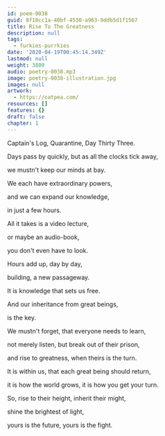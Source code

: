 ```yaml
---
id: poem-0038
guid: 8f18cc1a-40bf-4530-a963-9ddb5d1f1567
title: Rise To The Greatness
description: null
tags:
  - furkies-purrkies
date: '2020-04-19T00:45:14.349Z'
lastmod: null
weight: 3800
audio: poetry-0038.mp3
image: poetry-0038-illustration.jpg
images: null
artwork:
  - https://catpea.com/
resources: []
features: {}
draft: false
chapter: 1
---
```


Captain's Log, Quarantine, Day Thirty Three.

Days pass by quickly, but as all the clocks tick away,

we mustn't keep our minds at bay.

We each have extraordinary powers,

and we can expand our knowledge,

in just a few hours.

All it takes is a video lecture,

or maybe an audio-book,

you don't even have to look.

Hours add up, day by day,

building, a new passageway.

It is knowledge that sets us free.

And our inheritance from great beings,

is the key.

We mustn't forget, that everyone needs to learn,

not merely listen, but break out of their prison,

and rise to greatness, when theirs is the turn.

It is within us, that each great being should return,

it is how the world grows, it is how you get your turn.

So, rise to their height, inherit their might,

shine the brightest of light,

yours is the future, yours is the fight.
